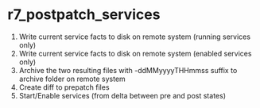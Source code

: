 # r7_postpatch_services

1. Write current service facts to disk on remote system (running services only)
1. Write current service facts to disk on remote system (enabled services only)
1. Archive the two resulting files with -ddMMyyyyTHHmmss suffix to archive folder on remote system
1. Create diff to prepatch files
1. Start/Enable services (from delta between pre and post states)
